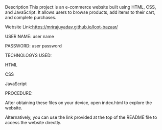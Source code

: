 Description This project is an e-commerce website built using HTML, CSS, and JavaScript. It allows users to browse products, add items to their cart, and complete purchases.

Website Link:https://mrirajuyadav.github.io/loot-bazaar/

USER NAME: user name

PASSWORD: user password

TECHNOLOGYS USED:

HTML

CSS

JavaScript

PROCEDURE:

After obtaining these files on your device, open index.html to explore the website.

Alternatively, you can use the link provided at the top of the README file to access the website directly.
